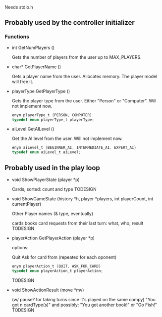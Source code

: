 Needs stdio.h

## Probably used by the controller initializer

### Functions

* int GetNumPlayers ()

	Gets the number of players from the user up to MAX_PLAYERS.

* char* GetPlayerName ()

	Gets a player name from the user.  Allocates memory.  The player model will free it.

* playerType GetPlayerType ()

	Gets the player type from the user.  Either "Person" or "Computer".
	Will not implement now.

	````c
	enym playerType_t {PERSON, COMPUTER}
	typedef enum playerType_t playerType;
	````

* aiLevel GetAILevel ()

	Get the AI level from the user.
	Will not implement now.	

	````c
	enym aiLevel_t {BEGINNER_AI, INTERMEDIATE_AI, EXPERT_AI}
	typedef enum aiLevel_t aiLevel;
	````


## Probably used in the play loop

* void ShowPlayerState (player *p)

	Cards, sorted: count and type
	TODESIGN

* void ShowGameState (history *h, player *players, int playerCount, int currentPlayer)

	Other Player names (& type, eventually)

	cards
	books
	card requests from their last turn: what, who, result
	TODESIGN
			
* playerAction GetPlayerAction (player *p)

	options:
	
	Quit
	Ask for card from <player> (repeated for each oponent)

	````c
	enym playerAction_t {QUIT, ASK_FOR_CARD}
	typedef enum playerAction_t playerAction;
	````
	TODESIGN

		
* void ShowActionResult (move *mv)

	(w/ pause? for taking turns since it's played on the same compy)
	"You got n cardType(s)"
	and possibly: "You got another book!"
	or
	"Go Fish!"
	TODESIGN
